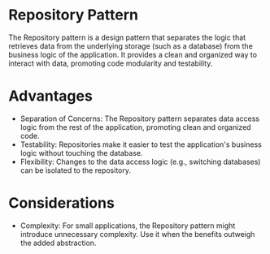 # Repository Pattern

The Repository pattern is a design pattern that separates the logic that retrieves data from the underlying storage (such as a database) from the business logic of the application.
It provides a clean and organized way to interact with data, promoting code modularity and testability.

# Advantages
* Separation of Concerns: The Repository pattern separates data access logic from the rest of the application, promoting clean and organized code.
* Testability: Repositories make it easier to test the application's business logic without touching the database.
* Flexibility: Changes to the data access logic (e.g., switching databases) can be isolated to the repository.

# Considerations
* Complexity: For small applications, the Repository pattern might introduce unnecessary complexity. Use it when the benefits outweigh the added abstraction.